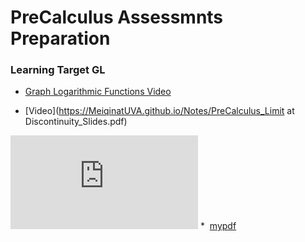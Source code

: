 # PreCalculus Assessmnts Preparation



### Learning Target GL 

* [Graph Logarithmic Functions Video](https://uva.hosted.panopto.com/Panopto/Pages/Viewer.aspx?id=4f00887b-3e70-4ea6-be84-afef011050fe)

* [Video](https://MeiqinatUVA.github.io/Notes/PreCalculus_Limit at Discontinuity_Slides.pdf)
<embed src="https://sumanbogati.github.io/sample.pdf" type="application/pdf" />
* 
  <a href="pdfs/PreCalculus_Limit-at-Infinity_Slides.pdf" class="image fit"><img src="images/marr_pic.jpg" alt=""></a>
<a href="https://MeiqinatUVA.github.io/files/PreCalculus_Limit at Discontinuity_Slides.pdf">mypdf</a>
